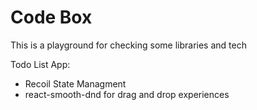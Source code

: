 
# Code Box

This is a playground for checking some libraries and tech


Todo List App:

- Recoil State Managment 
- react-smooth-dnd for drag and drop experiences
